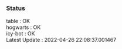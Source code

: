 ### Status


table : OK  
hogwarts : OK  
icy-bot : OK  
Latest Update : 2022-04-26 22:08:37.001467
